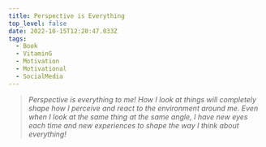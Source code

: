 ```yaml
---
title: Perspective is Everything
top_level: false
date: 2022-10-15T12:20:47.033Z
tags:
  - Book
  - VitaminG
  - Motivation
  - Motivational
  - SocialMedia
---
```

> *Perspective is everything to me! How I look at things will completely shape how I perceive and react to the environment around me. Even when I look at the same thing at the same angle, I have new eyes each time and new experiences to shape the way I think about everything!*